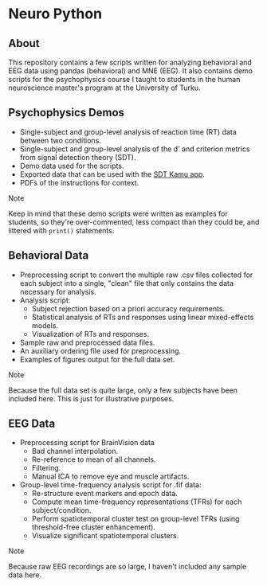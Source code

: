 # Neuro Python

## About

This repository contains a few scripts written for analyzing behavioral and EEG data using pandas (behavioral) and MNE (EEG). It also contains demo scripts for the psychophysics course I taught to students in the human neuroscience master's program at the University of Turku.

## Psychophysics Demos

- Single-subject and group-level analysis of reaction time (RT) data between two conditions.
- Single-subject and group-level analysis of the d' and criterion metrics from signal detection theory (SDT).
- Demo data used for the scripts.
- Exported data that can be used with the [SDT Kamu app](https://github.com/adam-herrala-bricker/SDT-buddy).
- PDFs of the instructions for context.

>[!NOTE]
>Keep in mind that these demo scripts were written as examples for students, so they're over-commented, less compact than they could be, and littered with `print()` statements.


## Behavioral Data

- Preprocessing script to convert the multiple raw .csv files collected for each subject into a single, "clean" file that only contains the data necessary for analysis.
- Analysis script:
  - Subject rejection based on a priori accuracy requirements.
  - Statistical analysis of RTs and responses using linear mixed-effects models.
  - Visualization of RTs and responses.
- Sample raw and preprocessed data files.
- An auxiliary ordering file used for preprocessing.
- Examples of figures output for the full data set.

>[!NOTE]
>Because the full data set is quite large, only a few subjects have been included here. This is just for illustrative purposes.

## EEG Data

- Preprocessing script for BrainVision data
  - Bad channel interpolation.
  - Re-reference to mean of all channels.
  - Filtering.
  - Manual ICA to remove eye and muscle artifacts.
- Group-level time-frequency analysis script for .fif data:
  - Re-structure event markers and epoch data.
  - Compute mean time-frequency representations (TFRs) for each subject/condition.
  - Perform spatiotemporal cluster test on group-level TFRs (using threshold-free cluster enhancement).
  - Visualize significant spatiotemporal clusters.

>[!NOTE]
>Because raw EEG recordings are so large, I haven't included any sample data here.
